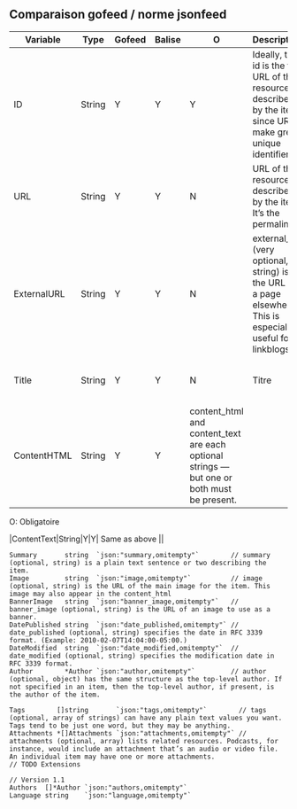 ## Comparaison gofeed / norme jsonfeed

|Variable|Type|Gofeed|Balise|O|Description|Note|
|-|-|-|-|-|-|-|
|ID|String|Y|Y|Y|Ideally, the id is the full URL of the resource described by the item, since URLs make great unique identifiers.|A Check|
|URL|String|Y|Y|N|URL of the resource described by the item. It’s the permalink|
|ExternalURL|String|Y|Y|N|external_url (very optional, string) is the URL of a page elsewhere. This is especially useful for linkblogs|Probablement Inutile pour flowwatcher|
|Title|String|Y|Y|N|Titre|Peut être non présent avec les micro blogs|
|ContentHTML|String|Y|Y| content_html and content_text are each optional strings — but one or both must be present.| |

O: Obligatoire

|ContentText|String|Y|Y| Same as above ||

 
 
 
	Summary       string  `json:"summary,omitempty"`        // summary (optional, string) is a plain text sentence or two describing the item.
	Image         string  `json:"image,omitempty"`          // image (optional, string) is the URL of the main image for the item. This image may also appear in the content_html
	BannerImage   string  `json:"banner_image,omitempty"`   // banner_image (optional, string) is the URL of an image to use as a banner.
	DatePublished string  `json:"date_published,omitempty"` // date_published (optional, string) specifies the date in RFC 3339 format. (Example: 2010-02-07T14:04:00-05:00.)
	DateModified  string  `json:"date_modified,omitempty"`  // date_modified (optional, string) specifies the modification date in RFC 3339 format.
	Author        *Author `json:"author,omitempty"`         // author (optional, object) has the same structure as the top-level author. If not specified in an item, then the top-level author, if present, is the author of the item.

	Tags        []string       `json:"tags,omitempty"`        // tags (optional, array of strings) can have any plain text values you want. Tags tend to be just one word, but they may be anything.
	Attachments *[]Attachments `json:"attachments,omitempty"` // attachments (optional, array) lists related resources. Podcasts, for instance, would include an attachment that’s an audio or video file. An individual item may have one or more attachments.
	// TODO Extensions

	// Version 1.1
	Authors  []*Author `json:"authors,omitempty"`
	Language string    `json:"language,omitempty"`
